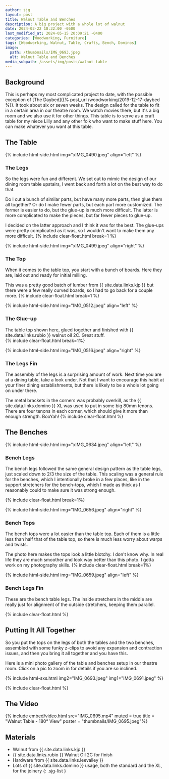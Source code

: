 ```yaml
---
author: sjg
layout: post
title: Walnut Table and Benches
description: A big project with a whole lot of walnut
date: 2024-02-22 18:32:00 -0500
last_modified_at: 2024-05-15 20:09:21 -0400
categories: [Woodworking, Furniture]
tags: [Woodworking, Walnut, Table, Crafts, Bench, Dominos]
image:
  path: /thumbnails/IMG_0693.jpeg
  alt: Walnut Table and Benches
media_subpath: /assets/img/posts/walnut-table
---
```

## Background

This is perhaps my most complicated project to date, with the possible exception of [The Daybed]({% post_url /woodworking/2019-12-17-daybed %}). It took about six or seven weeks. The design called for the table to fit in a certain area in our theatre room. We watch movies there, but it's a big room and we also use it for other things. This table is to serve as a craft table for my niece Lilly and any other folk who want to make stuff here. You can make whatever you want at this table.

## The Table

{% include html-side.html img="xIMG_0490.jpeg" align="left" %}

### The Legs

So the legs were fun and different. We set out to mimic the design of our dining room table upstairs, I went back and forth a lot on the best way to do that.

Do I cut a bunch of similar parts, but have many more parts, then glue them all together? Or do I make fewer parts, but each part more customized. The former is easier to do, but the glue-up is much more difficult. The latter is more complicated to make the pieces, but far fewer pieces to glue-up.

I decided on the latter approach and I think it was for the best. The glue-ups were pretty complicated as it was, so I wouldn't want to make them any more difficult.
{% include clear-float.html break=1 %}

{% include html-side.html img="xIMG_0499.jpeg" align="right" %}

### The Top

When it comes to the table top, you start with a bunch of boards. Here they are, laid out and ready for initial milling.

This was a pretty good batch of lumber from {{ site.data.links.kjp }} but there were a few really curved boards, so I had to go back for a couple more.
{% include clear-float.html  break=1 %}

{% include html-side.html img="IMG_0512.jpeg" align="left" %}

### The Glue-up

The table top shown here, glued together and finished with {{ site.data.links.rubio }} walnut oil 2C. Great stuff.  
{% include clear-float.html break=1%}

{% include html-side.html img="IMG_0516.jpeg" align="right" %}

### The Legs Fin

The assembly of the legs is a surprising amount of work. Next time you are at a dining table, take a look under. Not that I want to encourage this habit at your finer dining establishments, but there is likely to be a whole lot going on under there.

The metal brackets in the corners was probably overkill, as the {{ site.data.links.domino }} XL was used to put in some big 80mm tenons. There are four tenons in each corner, which should give it more than enough strength. BooYah!
{% include clear-float.html %}

## The Benches

{% include html-side.html img="xIMG_0634.jpeg" align="left" %}

### Bench Legs

The bench legs followed the same general design pattern as the table legs, just scaled down to 2/3 the size of the table. This scaling was a general rule for the benches, which I intentionally broke in a few places, like in the support stretchers for the bench-tops, which I made as thick as I reasonably could to make sure it was strong enough.

{% include clear-float.html break=1%}

{% include html-side.html img="IMG_0656.jpeg" align="right" %}

### Bench Tops

The bench tops were a lot easier than the table top. Each of them is a little less than half that of the table top, so there is much less worry about warps and twists.

The photo here makes the tops look a little blotchy. I don't know why. In real life they are much smoother and look way better than this photo. I gotta work on my photography skills.
{% include clear-float.html break=1%}

{% include html-side.html img="IMG_0659.jpeg" align="left" %}

### Bench Legs Fin

These are the bench table legs. The inside stretchers in the middle are really just for alignment of the outside stretchers, keeping them parallel.

{% include clear-float.html %}

## Putting It All Together

So you put the tops on the legs of both the tables and the two benches, assembled with some funky z-clips to avoid any expansion and contraction issues, and then you bring it all together and you have this.

Here is a mini photo gallery of the table and benches setup in our theatre room. Click on a pic to zoom in for details if you are so inclined.

{% include html-sxs.html img2="IMG_0693.jpeg" img1="IMG_0691.jpeg" %}

{% include clear-float.html %}

## The Video

{% include embed/video.html src="IMG_0695.mp4" muted = true title = "Walnut Table - 180&deg; View" poster = "thumbnails/IMG_0695.jpeg"%}

## Materials

- Walnut from {{ site.data.links.kjp }}
- {{ site.data.links.rubio }} Walnut Oil 2C for finish
- Hardware from {{ site.data.links.leevalley }}
- Lots of {{ site.data.links.domino }} usage, both the standard and the XL, for the joinery
{: .sjg-list }
